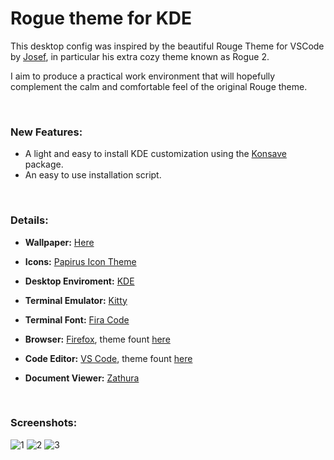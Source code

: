 # Rogue theme for KDE

This desktop config was inspired by the beautiful Rouge Theme for VSCode by [Josef](https://github.com/josefaidt), in particular his extra cozy theme known as Rogue 2.

I aim to produce a practical work environment that will hopefully complement the calm and comfortable feel of the original Rouge theme. 

⠀

### New Features:

- A light and easy to install KDE customization using the [Konsave](https://github.com/Prayag2/konsave) package.
- An easy to use installation script.

⠀

### Details:

- <strong>Wallpaper:</strong> [Here](https://github.com/Daniel27110/Dot-Files/blob/master/Pictures/br.jpg)

- <strong>Icons:</strong> [Papirus Icon Theme](https://github.com/PapirusDevelopmentTeam/papirus-icon-theme)

- <strong>Desktop Enviroment:</strong> [KDE](https://kde.org/)

- <strong>Terminal Emulator:</strong> [Kitty](https://github.com/kovidgoyal/kitty)

- <strong>Terminal Font:</strong> [Fira Code](https://github.com/tonsky/FiraCode)

- <strong>Browser:</strong> [Firefox](https://www.mozilla.org/en-US/firefox/new/), theme fount [here](https://addons.mozilla.org/en-US/firefox/addon/new-rouge-theme/)

- <strong>Code Editor:</strong> [VS Code](https://code.visualstudio.com/), theme fount [here](https://github.com/josefaidt/rouge-theme)

- <strong>Document Viewer:</strong> [Zathura](https://pwmt.org/projects/zathura/)

    
⠀


### Screenshots:


![1](https://user-images.githubusercontent.com/98629277/211227379-1bec6792-20a9-4247-a00b-73329b76f375.png)
![2](https://user-images.githubusercontent.com/98629277/211227382-57d107c1-f677-4b78-b895-73ae802d737e.png)
![3](https://user-images.githubusercontent.com/98629277/233811238-9fbef451-42c7-477f-8f78-1177934a7e49.png)



